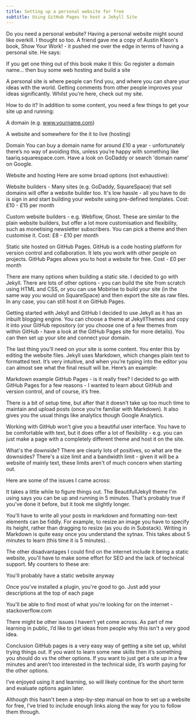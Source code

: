 ```yaml
---
title: Setting up a personal website for free
subtitle: Using GitHub Pages to host a Jekyll Site
---
```


Do you need a personal website?
Having a personal website might sound like overkill. I thought so too. A friend gave me a copy of Austin Kleon's book, Show Your Work! - it pushed me over the edge in terms of having a personal site. He says:

If you get one thing out of this book make it this: Go register a domain name… then buy some web hosting and build a site

A personal site is where people can find you, and where you can share your ideas with the world. Getting comments from other people improves your ideas significantly. Whilst you’re here, check out my site.

How to do it?
In addition to some content, you need a few things to get your site up and running:

A domain (e.g. www.yourname.com)

A website and somewhere for the it to live (hosting)

Domain
You can buy a domain name for around £10 a year - unfortunately there’s no way of avoiding this, unless you’re happy with something like taariq.squarespace.com. Have a look on GoDaddy or search 'domain name' on Google.

Website and hosting
Here are some broad options (not exhaustive):

Website builders - Many sites (e.g. GoDaddy, SquareSpace) that sell domains will offer a website builder too. It's low hassle - all you have to do is sign in and start building your website using pre-defined templates. Cost: £10 - £15 per month

Custom website builders - e.g. Webflow, Ghost. These are similar to the plain website builders, but offer a lot more customisation and flexibility, such as monetising newsletter subscribers. You can pick a theme and then customise it. Cost: £8 - £10 per month

Static site hosted on GitHub Pages. GitHub is a code hosting platform for version control and collaboration. It lets you work with other people on projects. GitHub Pages allows you to host a website for free. Cost - £0 per month

There are many options when building a static site. I decided to go with Jekyll. There are lots of other options - you can build the site from scratch using HTML and CSS, or you can use Mobirise to build your site (in the same way you would on SquareSpace) and then export the site as raw files. In any case, you can still host it on GitHub Pages.

Getting started with Jekyll and GitHub
I decided to use Jekyll as it has an inbuilt blogging engine. You can choose a theme at JekyllThemes and copy it into your GitHub repository (or you choose one of a few themes from within GitHub - have a look at the GitHub Pages site for more details). You can then set up your site and connect your domain.

The last thing you’ll need on your site is some content. You enter this by editing the website files. Jekyll uses Markdown, which changes plain text to formatted text. It’s very intuitive, and when you’re typing into the editor you can almost see what the final result will be. Here’s an example:


Markdown example
GitHub Pages - is it really free?
I decided to go with GitHub Pages for a few reasons - I wanted to learn about GitHub and version control, and of course, it’s free.

There is a bit of setup time, but after that it doesn’t take up too much time to maintain and upload posts (once you’re familiar with Markdown). It also gives you the usual things like analytics though Google Analytics.

Working with GitHub won't give you a beautiful user interface. You have to be comfortable with text, but it does offer a lot of flexibility - e.g. you can just make a page with a completely different theme and host it on the site.

What's the downside?
There are clearly lots of positives, so what are the downsides? There's a size limit and a bandwidth limit - given it will be a website of mainly text, these limits aren't of much concern when starting out.

Here are some of the issues I came across:

It takes a little while to figure things out. The BeautifullJekyll theme I'm using says you can be up and running in 5 minutes. That's probably true if you've done it before, but it took me slightly longer.

You'll have to write all your posts in markdown and formatting non-text elements can be fiddly. For example, to resize an image you have to specify its height, rather than dragging to resize (as you do in Substack). Writing in Markdown is quite easy once you understand the sytnax. This takes about 5 minutes to learn (this time it is 5 minutes). .

The other disadvantages I could find on the internet include it being a static website, you'll have to make some effort for SEO and the lack of technical support. My counters to these are:

You'll probably have a static website anyway

Once you've installed a plugin, you're good to go. Just add your descriptions at the top of each page

You'll be able to find most of what you're looking for on the internet - stackoverflow.com

There might be other issues I haven’t yet come across. As part of me learning in public, I’d like to get ideas from people why this isn't a very good idea.

Conclusion
GitHub pages is a very easy way of getting a site set up, whilst trying things out. If you want to learn some new skills then it’s something you should do vs the other options. If you want to just get a site up in a few minutes and aren’t too interested in the technical side, it’s worth paying for the other options.

I’ve enjoyed using it and learning, so will likely continue for the short term and evaluate options again later.

Although this hasn't been a step-by-step manual on how to set up a website for free, I've tried to include enough links along the way for you to follow them through.

